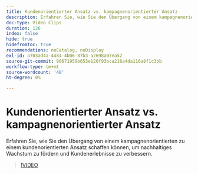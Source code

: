 ```yaml
---
title: Kundenorientierter Ansatz vs. kampagnenorientierter Ansatz
description: Erfahren Sie, wie Sie den Übergang von einem kampagnenorientierten zu einem kundenorientierten Ansatz schaffen können, um nachhaltiges Wachstum zu fördern und Kundenerlebnisse zu verbessern.
doc-type: Video Clips
duration: 126
index: false
hide: true
hidefromtoc: true
recommendations: noCatalog, noDisplay
exl-id: a703ad4a-4484-4b06-87b3-a2698a07ea52
source-git-commit: 90671959b653e120f93bca216a4da116a8f1c3bb
workflow-type: tm+mt
source-wordcount: '48'
ht-degree: 0%

---
```


# Kundenorientierter Ansatz vs. kampagnenorientierter Ansatz

Erfahren Sie, wie Sie den Übergang von einem kampagnenorientierten zu einem kundenorientierten Ansatz schaffen können, um nachhaltiges Wachstum zu fördern und Kundenerlebnisse zu verbessern.

<!-- 85_S651_3442537_125_customercentric-approach-vs-campaigncentric-approach -->
>[!VIDEO](https://video.tv.adobe.com/v/3458235/?learn=on&enablevpops=true)
